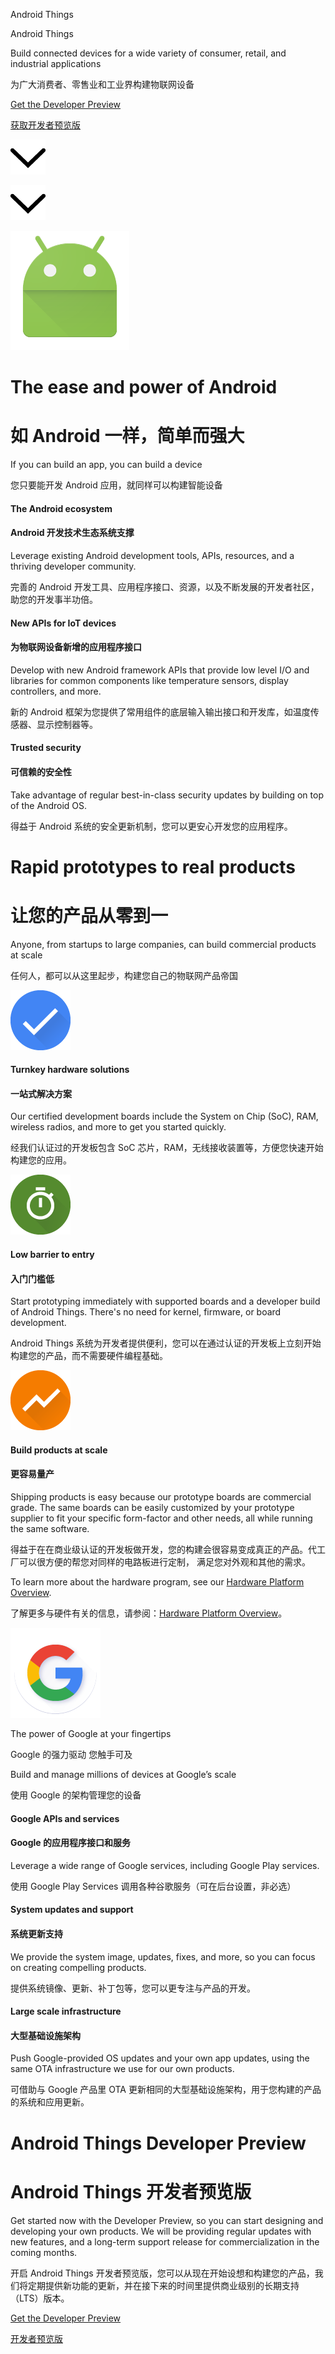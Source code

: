 Android Things

Android Things

Build connected devices for a wide variety of consumer, retail, and industrial applications

为广大消费者、零售业和工业界构建物联网设备

[Get the Developer Preview](preview/index.html)

[获取开发者预览版](preview/index.html)

[![Scroll down to read more](images/carrot_black.png)](#android-things)

[![向下滑动阅读更多](images/carrot_black.png)](#android-things)


![](images/graphic_bugdroid.png)


# The ease and power of Android

# 如 Android 一样，简单而强大

If you can build an app, you can build a device

您只要能开发 Android 应用，就同样可以构建智能设备


#### The Android ecosystem

#### Android 开发技术生态系统支撑

Leverage existing Android development tools, APIs, resources, and a thriving developer community.

完善的 Android 开发工具、应用程序接口、资源，以及不断发展的开发者社区，助您的开发事半功倍。

#### New APIs for IoT devices

#### 为物联网设备新增的应用程序接口

Develop with new Android framework APIs that provide low level I/O and libraries for common components like temperature sensors, display controllers, and more.

新的 Android 框架为您提供了常用组件的底层输入输出接口和开发库，如温度传感器、显示控制器等。

#### Trusted security

#### 可信赖的安全性

Take advantage of regular best-in-class security updates by building on top of the Android OS.

得益于 Android 系统的安全更新机制，您可以更安心开发您的应用程序。


# Rapid prototypes to real products

# 让您的产品从零到一

Anyone, from startups to large companies, can build commercial products at scale

任何人，都可以从这里起步，构建您自己的物联网产品帝国

![](images/landing-certified.png)

#### Turnkey hardware solutions

#### 一站式解决方案

Our certified development boards include the System on Chip (SoC), RAM, wireless radios, and more to get you started quickly.

经我们认证过的开发板包含 SoC 芯片，RAM，无线接收装置等，方便您快速开始构建您的应用。

![](images/landing-market.png)

#### Low barrier to entry

#### 入门门槛低

Start prototyping immediately with supported boards and a developer build of Android Things. There's no need for kernel, firmware, or board development.

Android Things 系统为开发者提供便利，您可以在通过认证的开发板上立刻开始构建您的产品，而不需要硬件编程基础。


![](images/landing-scale.png)

#### Build products at scale

#### 更容易量产

Shipping products is easy because our prototype boards are commercial grade. The same boards can be easily customized by your prototype supplier to fit your specific form-factor and other needs, all while running the same software.

得益于在在商业级认证的开发板做开发，您的构建会很容易变成真正的产品。代工厂可以很方便的帮您对同样的电路板进行定制，
满足您对外观和其他的需求。

To learn more about the hardware program, see our [Hardware Platform Overview](hardware/index.html).

了解更多与硬件有关的信息，请参阅：[Hardware Platform Overview](hardware/index.html)。

![](images/graphic_superG.png)

The power of Google at your fingertips

Google 的强力驱动 您触手可及

Build and manage millions of devices at Google’s scale

使用 Google 的架构管理您的设备

#### Google APIs and services

#### Google 的应用程序接口和服务

Leverage a wide range of Google services, including Google Play services.

使用 Google Play Services 调用各种谷歌服务（可在后台设置，非必选）

#### System updates and support

#### 系统更新支持

We provide the system image, updates, fixes, and more, so you can focus on creating compelling products.

提供系统镜像、更新、补丁包等，您可以更专注与产品的开发。

#### Large scale infrastructure

#### 大型基础设施架构

Push Google-provided OS updates and your own app updates, using the same OTA infrastructure we use for our own products.

可借助与 Google 产品里 OTA 更新相同的大型基础设施架构，用于您构建的产品的系统和应用更新。

# Android Things Developer Preview

# Android Things 开发者预览版

Get started now with the Developer Preview, so you can start designing and developing your own products. We will be providing regular updates with new features, and a long-term support release for commercialization in the coming months.

开启 Android Things 开发者预览版，您可以从现在开始设想和构建您的产品，我们将定期提供新功能的更新，并在接下来的时间里提供商业级别的长期支持（LTS）版本。

[Get the Developer Preview](preview/index.html)

[开发者预览版](preview/index.html)

